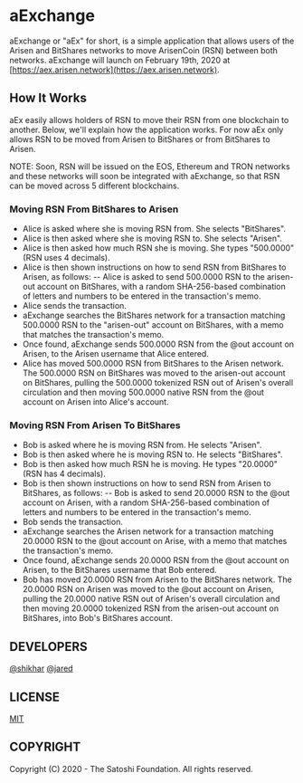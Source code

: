 # aExchange
aExchange or "aEx" for short, is a simple application that allows users of the Arisen and BitShares networks to move ArisenCoin (RSN) between both networks. aExchange will launch on February 19th, 2020 at [https://aex.arisen.network](https://aex.arisen.network).

## How It Works
aEx easily allows holders of RSN to move their RSN from one blockchain to another. Below, we'll explain how the application works. For now aEx only allows RSN to be moved from Arisen to BitShares or from BitShares to Arisen.

NOTE: Soon, RSN will be issued on the EOS, Ethereum and TRON networks and these networks will soon be integrated with aExchange, so that RSN can be moved across 5 different blockchains.

### Moving RSN From BitShares to Arisen
- Alice is asked where she is moving RSN from. She selects "BitShares".
- Alice is then asked where she is moving RSN to. She selects "Arisen".
- Alice is then asked how much RSN she is moving. She types "500.0000" (RSN uses 4 decimals).
- Alice is then shown instructions on how to send RSN from BitShares to Arisen, as follows:
-- Alice is asked to send 500.0000 RSN to the arisen-out account on BitShares, with a random SHA-256-based combination of letters and numbers to be entered in the transaction's memo.
- Alice sends the transaction.
- aExchange searches the BitShares network for a transaction matching 500.0000 RSN to the "arisen-out" account on BitShares, with a memo that matches the transaction's memo.
- Once found, aExchange sends 500.0000 RSN from the @out account on Arisen, to the Arisen username that Alice entered.
- Alice has moved 500.0000 RSN from BitShares to the Arisen network. The 500.0000 RSN on BitShares was moved to the arisen-out account on BitShares, pulling the 500.0000 tokenized RSN out of Arisen's overall circulation and then moving 500.0000 native RSN from the @out account on Arisen into Alice's account.

### Moving RSN From Arisen To BitShares
- Bob is asked where he is moving RSN from. He selects "Arisen".
- Bob is then asked where he is moving RSN to. He selects "BitShares".
- Bob is then asked how much RSN he is moving. He types "20.0000" (RSN has 4 decimals).
- Bob is then shown instructions on how to send RSN from Arisen to BitShares, as follows:
-- Bob is asked to send 20.0000 RSN to the @out account on Arisen, with a random SHA-256-based combination of letters and numbers to be entered in the transaction's memo.
- Bob sends the transaction.
- aExchange searches the Arisen network for a transaction matching 20.0000 RSN to the @out account on Arise, with a memo that matches the transaction's memo.
- Once found, aExchange sends 20.0000 RSN from the @out account on Arisen, to the BitShares username that Bob entered.
- Bob has moved 20.0000 RSN from Arisen to the BitShares network. The 20.0000 RSN on Arisen was moved to the @out account on Arisen, pulling the 20.0000 native RSN out of Arisen's overall circulation and then moving 20.0000 tokenized RSN from the arisen-out account on BitShares, into Bob's BitShares account.

## DEVELOPERS
[@shikhar](shikhar@arisen.network)
[@jared](jared@arisen.network)

## LICENSE
[MIT](LICENSE.md)

## COPYRIGHT
Copyright (C) 2020 - The Satoshi Foundation. All rights reserved.